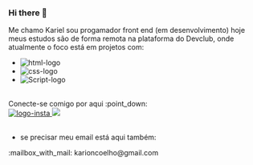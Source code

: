 ### Hi there 👋
Me chamo Kariel sou progamador front end (em desenvolvimento) hoje meus estudos são de forma remota na plataforma do Devclub, onde atualmente o foco está em projetos com:
<br />
 
 - <img src="https://img.shields.io/badge/HTML5-E34F26?style=for-the-badge&logo=html5&logoColor=white" alt="html-logo" />
 - <img src="https://img.shields.io/badge/CSS3-1572B6?style=for-the-badge&logo=css3&logoColor=white" alt="css-logo" />
 - <img src="https://img.shields.io/badge/JavaScript-F7DF1E?style=for-the-badge&logo=javascript&logoColor=black" alt="Script-logo" />
 <br />
 Conecte-se comigo por aqui :point_down:
 <br />
 <a href="https://www.instagram.com/coelhokariel/">
  <img src="https://img.shields.io/badge/Instagram-E4405F?style=for-the-badge&logo=instagram&logoColor=white" alt="logo-insta" />
  <a />
  
  <a href="https://www.linkedin.com/in/kariel-luzzi-73a422219/">
  <img aling="left" alt"logo-linke" src="https://img.shields.io/badge/LinkedIn-0077B5?style=for-the-badge&logo=linkedin&logoColor=white" />
  <a />
  <br />
  <br />
    
 - se precisar meu email está aqui também:
 <p> :mailbox_with_mail: karioncoelho@gmail.com <p/>
